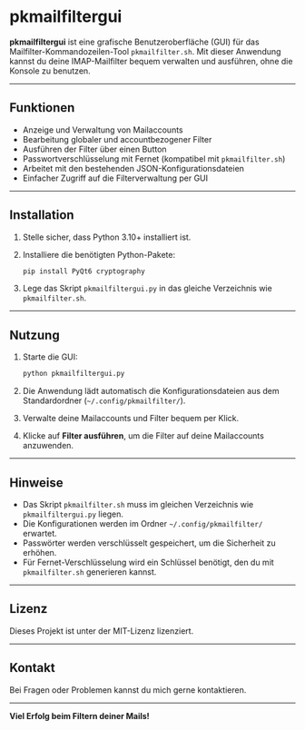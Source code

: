 # pkmailfiltergui

**pkmailfiltergui** ist eine grafische Benutzeroberfläche (GUI) für das Mailfilter-Kommandozeilen-Tool `pkmailfilter.sh`. Mit dieser Anwendung kannst du deine IMAP-Mailfilter bequem verwalten und ausführen, ohne die Konsole zu benutzen.

---

## Funktionen

- Anzeige und Verwaltung von Mailaccounts
- Bearbeitung globaler und accountbezogener Filter
- Ausführen der Filter über einen Button
- Passwortverschlüsselung mit Fernet (kompatibel mit `pkmailfilter.sh`)
- Arbeitet mit den bestehenden JSON-Konfigurationsdateien
- Einfacher Zugriff auf die Filterverwaltung per GUI

---

## Installation

1. Stelle sicher, dass Python 3.10+ installiert ist.
2. Installiere die benötigten Python-Pakete:

   ```bash
   pip install PyQt6 cryptography
   ```

3. Lege das Skript `pkmailfiltergui.py` in das gleiche Verzeichnis wie `pkmailfilter.sh`.

---

## Nutzung

1. Starte die GUI:

   ```bash
   python pkmailfiltergui.py
   ```

2. Die Anwendung lädt automatisch die Konfigurationsdateien aus dem Standardordner (`~/.config/pkmailfilter/`).
3. Verwalte deine Mailaccounts und Filter bequem per Klick.
4. Klicke auf **Filter ausführen**, um die Filter auf deine Mailaccounts anzuwenden.

---

## Hinweise

- Das Skript `pkmailfilter.sh` muss im gleichen Verzeichnis wie `pkmailfiltergui.py` liegen.
- Die Konfigurationen werden im Ordner `~/.config/pkmailfilter/` erwartet.
- Passwörter werden verschlüsselt gespeichert, um die Sicherheit zu erhöhen.
- Für Fernet-Verschlüsselung wird ein Schlüssel benötigt, den du mit `pkmailfilter.sh` generieren kannst.

---

## Lizenz

Dieses Projekt ist unter der MIT-Lizenz lizenziert.

---

## Kontakt

Bei Fragen oder Problemen kannst du mich gerne kontaktieren.

---

**Viel Erfolg beim Filtern deiner Mails!**
